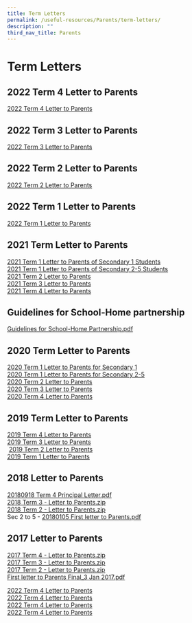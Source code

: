 ```yaml
---
title: Term Letters
permalink: /useful-resources/Parents/term-letters/
description: ""
third_nav_title: Parents
---
```

# Term Letters

## 2022 Term 4 Letter to Parents

<a href="/files/Useful%20Resources/Parents/Term%20letters/20220919%20Term%204%20Principal%20Letter%20v2.pdf" target="_blank">2022 Term 4 Letter to Parents</a>

## 2022 Term 3 Letter to Parents

<a href="/files/Useful%20Resources/Parents/Term%20letters/20220624%20Term%203%20Principal%20Letter.pdf" target="_blank">2022 Term 3 Letter to Parents</a>


## 2022 Term 2 Letter to Parents

<a href="/files/Useful%20Resources/Parents/Term%20letters/20220325%20Term%202%20Principal%20Letter.pdf" target="_blank">2022 Term 2 Letter to Parents</a>

## 2022 Term 1 Letter to Parents

<a href="/files/Useful%20Resources/Parents/Term%20letters/20220105%20First%20letter%20to%20Parents.pdf" target="_blank">2022 Term 1 Letter to Parents</a>

## 2021 Term Letter to Parents

<a href="/files/Useful%20Resources/Parents/Term%20letters/20210104%20First%20letter%20to%20Parents%20Sec%201.pdf" target="_blank">2021 Term 1 Letter to Parents of Secondary 1 Students</a>   
<a href="/files/Useful%20Resources/Parents/Term%20letters/20210104%20First%20letter%20to%20Parents%20Sec%202-5.pdf" target="_blank">2021 Term 1 Letter to Parents of Secondary 2-5 Students</a>  
<a href="/files/Useful%20Resources/Parents/Term%20letters/20210329%20Second%20letter%20to%20Parents.pdf" target="_blank">2021 Term 2 Letter to Parents</a>    
<a href="/files/Useful%20Resources/Parents/Term%20letters/2021%20Term%203%20Letter%20to%20Parents.pdf" target="_blank">2021 Term 3 Letter to Parents</a>   
<a href="/files/Useful%20Resources/Parents/Term%20letters/20210920%20Fourth%20Letter%20to%20Parents%201.pdf" target="_blank">2021 Term 4 Letter to Parents</a>    


## Guidelines for School-Home partnership

[Guidelines for School-Home Partnership.pdf](https://bukitbatoksec.moe.edu.sg/qql/slot/u537/Our%20Partners/Parents/Guidelines%20for%20School-Home%20Partnership.pdf)

## 2020 Term Letter to Parents

[2020 Term 1 Letter to Parents for Secondary 1](https://bukitbatoksec.moe.edu.sg/qql/slot/u537/Parents%20Letter/2020/2020%20Term%201%20Letter%20to%20Parents%20(Sec%201).pdf)  
[2020 Term 1 Letter to Parents for Secondary 2-5](https://bukitbatoksec.moe.edu.sg/qql/slot/u537/Parents%20Letter/2020/2020%20Term%201%20Letter%20to%20Parents%20(Sec%202-5).pdf)  
[2020 Term 2 Letter to Parents](https://bukitbatoksec.moe.edu.sg/qql/slot/u537/Useful%20Resources/Letter%20to%20Parents/2020/20200323%20Term%202%20Principal%20Letter.pdf)   
[2020 Term 3 Letter to Parents](https://bukitbatoksec.moe.edu.sg/qql/slot/u537/Useful%20Resources/Letter%20to%20Parents/2020/20200602%20Term%203%20Principal%20Letter.pdf)   
[2020 Term 4 Letter to Parents](https://bukitbatoksec.moe.edu.sg/qql/slot/u537/Useful%20Resources/Letter%20to%20Parents/2020/BBSS%20Term%204%20Principal%20Letter%202020.pdf)   

## 2019 Term Letter to Parents

[2019 Term 4 Letter to Parents](https://bukitbatoksec.moe.edu.sg/qql/slot/u537/Parents%20Letter/2019/20190924%20Term%204%20Principal%20Letter.pdf)  
[2019 Term 3 Letter to Parents](https://bukitbatoksec.moe.edu.sg/qql/slot/u537/Parents%20Letter/2019/20190709%20Term%203%20Principal%20Letter.pdf)  
 [2019 Term 2 Letter to Parents](https://bukitbatoksec.moe.edu.sg/qql/slot/u537/Parents%20Letter/2019/2019%20-%20Term%202%20pdf.zip)  
[2019 Term 1 Letter to Parents](https://bukitbatoksec.moe.edu.sg/qql/slot/u537/Parents%20Letter/2019/2019_01_04%20-%20First%20Letter%20to%20Parents.zip)   

## 2018 Letter to Parents

[20180918 Term 4 Principal Letter.pdf](https://bukitbatoksec-moe-edu-sg-admin.cwp.sg/qql/slot/u537/Parents%20Letter/2018/20180918%20Term%204%20Principal%20Letter.pdf)  
[2018 Term 3 - Letter to Parents.zip](https://bukitbatoksec-moe-edu-sg-admin.cwp.sg/qql/slot/u537/Parents%20Letter/2018/2018%20Term%203%20-%20Letter%20to%20Parents.zip)   
[2018 Term 2 - Letter to Parents.zip](https://bukitbatoksec-moe-edu-sg-admin.cwp.sg/qql/slot/u537/Parents%20Letter/2018/2018%20Term%202%20-%20Letter%20to%20Parents.zip)  
Sec 2 to 5 - [20180105 First letter to Parents.pdf](https://bukitbatoksec-moe-edu-sg-admin.cwp.sg/qql/slot/u537/Parents%20Letter/2018/20180105%20First%20letter%20to%20Parents.pdf)  

## 2017 Letter to Parents

[2017 Term 4 - Letter to Parents.zip](https://bukitbatoksec-moe-edu-sg-admin.cwp.sg/qql/slot/u537/Our%20Partners/Parents/20170911%20Term%204%20Principal%20Letter.zip)  
[2017 Term 3 - Letter to Parents.zip](https://bukitbatoksec-moe-edu-sg-admin.cwp.sg/qql/slot/u537/Our%20Partners/Parents/20170705%20Term%203%20Principal%20Letter.zip)  
[2017 Term 2 - Letter to Parents.zip](https://bukitbatoksec-moe-edu-sg-admin.cwp.sg/qql/slot/u537/Our%20Partners/Parents/20170328%20Term%202%20Principal%20Letter.zip)  
[First letter to Parents Final\_3 Jan 2017.pdf](https://bukitbatoksec-moe-edu-sg-admin.cwp.sg/qql/slot/u537/Announcements/2017/Letter%20to%20parents/Term%201/20170103%20-%20First%20letter%20to%20Parents_Final.pdf)

<a href="/files/Useful%20Resources/Parents/Term%20letters/" target="_blank">2022 Term 4 Letter to Parents</a>  
<a href="/files/Useful%20Resources/Parents/Term%20letters/" target="_blank">2022 Term 4 Letter to Parents</a>  
<a href="/files/Useful%20Resources/Parents/Term%20letters/" target="_blank">2022 Term 4 Letter to Parents</a>  
<a href="/files/Useful%20Resources/Parents/Term%20letters/" target="_blank">2022 Term 4 Letter to Parents</a>